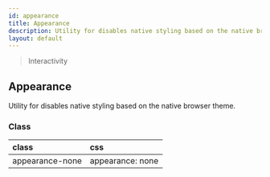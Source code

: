 ```yaml
---
id: appearance
title: Appearance
description: Utility for disables native styling based on the native browser theme.
layout: default
---
```


> Interactivity

## Appearance

Utility for disables native styling based on the native browser theme.

### Class

| <span class="px-3 py-1 text-white bg-charcoal-100 rounded-full">class</span> | <span class="px-3 py-1 text-white bg-charcoal-100 rounded-full">css</span> |
|:--|:--|
| appearance-none | appearance: none |


